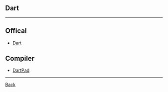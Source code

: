 ## Dart

---

## Offical

- [Dart](https://dart.dev/guides)

## Compiler

- [DartPad](https://dartpad.dev/)

---

[Back](./../readme.md)
